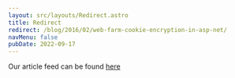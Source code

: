 ```yaml
---
layout: src/layouts/Redirect.astro
title: Redirect
redirect: /blog/2016/02/web-farm-cookie-encryption-in-asp-net/
navMenu: false
pubDate: 2022-09-17
---
```

<div>
Our article feed can be found <a href="/blog/2016/02/web-farm-cookie-encryption-in-asp-net/">here</a>
</div>
